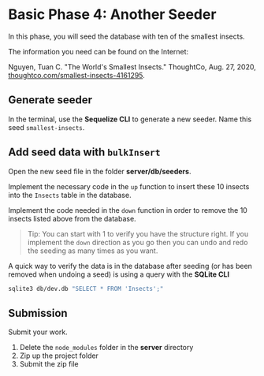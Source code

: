 # Basic Phase 4: Another Seeder

In this phase, you will seed the database with ten of the smallest insects.

The information you need can be found on the Internet:

Nguyen, Tuan C. "The World's Smallest Insects." ThoughtCo, Aug. 27, 2020,
[thoughtco.com/smallest-insects-4161295][data-source].

## Generate seeder

In the terminal, use the **Sequelize CLI** to generate a new seeder. Name this
seed `smallest-insects`.

## Add seed data with `bulkInsert`

Open the new seed file in the folder __server/db/seeders__.

Implement the necessary code in the `up` function to insert these 10 insects
into the `Insects` table in the database.

Implement the code needed in the `down` function in order to remove the 10 insects
listed above from the database.

> Tip: You can start with 1 to verify you have the structure right. If you
> implement the `down` direction as you go then you can undo and redo the
> seeding as many times as you want.

A quick way to verify the data is in the database after seeding (or has been
removed when undoing a seed) is using a query with the **SQLite CLI**

```sh
sqlite3 db/dev.db "SELECT * FROM 'Insects';"
```

[data-source]: https://www.thoughtco.com/smallest-insects-4161295

## Submission

Submit your work.

1. Delete the `node_modules` folder in the __server__ directory
2. Zip up the project folder
3. Submit the zip file